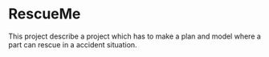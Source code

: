 # RescueMe

This project describe a project which has to make a plan and model where a part can rescue in a accident situation.
